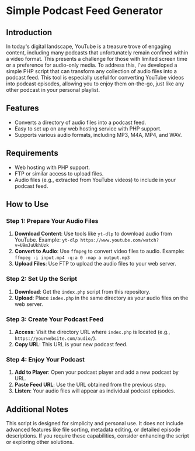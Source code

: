 # Simple Podcast Feed Generator

## Introduction

In today's digital landscape, YouTube is a treasure trove of engaging content, including many podcasts that unfortunately remain confined within a video format. This presents a challenge for those with limited screen time or a preference for audio-only media. To address this, I've developed a simple PHP script that can transform any collection of audio files into a podcast feed. This tool is especially useful for converting YouTube videos into podcast episodes, allowing you to enjoy them on-the-go, just like any other podcast in your personal playlist.

## Features

- Converts a directory of audio files into a podcast feed.
- Easy to set up on any web hosting service with PHP support.
- Supports various audio formats, including MP3, M4A, MP4, and WAV.

## Requirements

- Web hosting with PHP support.
- FTP or similar access to upload files.
- Audio files (e.g., extracted from YouTube videos) to include in your podcast feed.

## How to Use

### Step 1: Prepare Your Audio Files

1. **Download Content**: Use tools like `yt-dlp` to download audio from YouTube. Example: `yt-dlp https://www.youtube.com/watch?v=U9mJuUkhUzk`
2. **Convert to Audio**: Use `ffmpeg` to convert video files to audio. Example: `ffmpeg -i input.mp4 -q:a 0 -map a output.mp3`
3. **Upload Files**: Use FTP to upload the audio files to your web server.

### Step 2: Set Up the Script

1. **Download**: Get the `index.php` script from this repository.
2. **Upload**: Place `index.php` in the same directory as your audio files on the web server.

### Step 3: Create Your Podcast Feed

1. **Access**: Visit the directory URL where `index.php` is located (e.g., `https://yourwebsite.com/audio/`).
2. **Copy URL**: This URL is your new podcast feed.

### Step 4: Enjoy Your Podcast

1. **Add to Player**: Open your podcast player and add a new podcast by URL.
2. **Paste Feed URL**: Use the URL obtained from the previous step.
3. **Listen**: Your audio files will appear as individual podcast episodes.

## Additional Notes

This script is designed for simplicity and personal use. It does not include advanced features like file sorting, metadata editing, or detailed episode descriptions. If you require these capabilities, consider enhancing the script or exploring other solutions.
